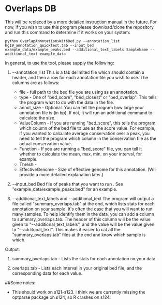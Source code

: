 # Overlaps DB

This will be replaced by a more detailed instruction manual in the future. For now, if you wish to use this program please download/clone the repository and run this command to determine if it works on your system:

```
python OverlapAnnotationsWithBed.py --annotation_list hg19_annotation_quicktest.tab --input_bed example_data/example_peaks.bed --additional_text_labels SampleName --additional_text example_data
```

In general, to use the tool, please supply the following:


1. --annotation_list 
    This is a tab delimited file which should contain a header, and then a row for each annotation file you wish to use. The columns are as follows:
    * file - full path to the bed file you are using as an annotation.	
    * type - One of "bed_score", "bed_closest" or "bed_overlap". This tells the program what to do with the data in the file.
    * annot_size - Optional. You can tell the program how large your annotation file is (in bp). If not, it will run an additional command to calculate the size.
    * ValueColumn - If you are running "bed_score", this tells the program which column of the bed file to use as the score value. For example, if you wanted to calculate average conservation over a peak, you need to tell the program which column in the conservation file as the actual conservation value.
    * Function - If you are running a "bed_score" file, you can tell it whether to calculate the mean, max, min, on your interval, for example.
    * Thresh - 
    * EffectiveGenome - Size of effective genome for this annotation. (Will provide a more detailed explanation later.)
    
2. --input_bed 
    Bed file of peaks that you want to run . See "example_data/example_peaks.bed" for an example.

3. --additional_text_labels and --additional_text
    The program will output a file called "summary_overlaps.tab" at the end, which lists stats for each annotation on your sample. It's often the case that you will want to run many samples. To help identify them in the data, you can add a column to summary_overlaps.tab. The header of this column will be the value given to "--additional_text_labels", and the value will be the value given to "--additonal_text". This makes it easier to cat all the "summary_overlaps.tab" files at the end and know which sample is which.
    
Output:

1. summary_overlaps.tab - Lists the stats for each annotation on your data.

2. overlaps.tab - Lists each interval in your original bed file, and the corresponding data for each value.

##Some notes:
* This should work on s121-s123. I think we are currently missing the optparse package on s124, so R crashes on s124.

